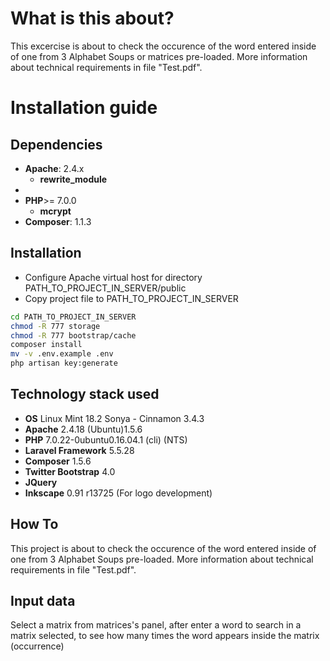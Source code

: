 # What is this about? #
This excercise is about to check the occurence of the word entered 
inside of one from 3 Alphabet Soups or matrices pre-loaded. 
More information about technical requirements in file "Test.pdf".

# Installation guide #

## Dependencies ##
- **Apache**: 2.4.x
    - **rewrite_module**
- 
- **PHP**>= 7.0.0
    - **mcrypt**
- **Composer**: 1.1.3

## Installation ##
- Configure Apache virtual host for directory PATH_TO_PROJECT_IN_SERVER/public
- Copy project file to PATH_TO_PROJECT_IN_SERVER

```bash
cd PATH_TO_PROJECT_IN_SERVER
chmod -R 777 storage
chmod -R 777 bootstrap/cache
composer install
mv -v .env.example .env
php artisan key:generate
```

## Technology stack used ##
- **OS** Linux Mint 18.2 Sonya - Cinnamon 3.4.3
- **Apache** 2.4.18 (Ubuntu)1.5.6
- **PHP** 7.0.22-0ubuntu0.16.04.1 (cli) (NTS)
- **Laravel Framework** 5.5.28
- **Composer** 1.5.6
- **Twitter Bootstrap** 4.0
- **JQuery**
- **Inkscape** 0.91 r13725 (For logo development)

## How To ##
This project is about to check the occurence of the word entered inside of one from 3 Alphabet Soups pre-loaded. More information about technical requirements in file "Test.pdf".

## Input data ##
Select a matrix from matrices's panel, after enter a word to search in a matrix selected, to see how many times the word appears inside the matrix (occurrence)
